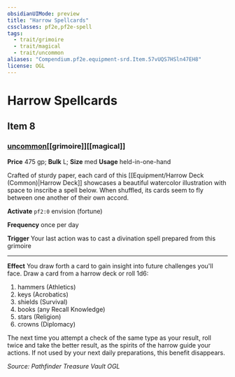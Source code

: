 ```yaml
---
obsidianUIMode: preview
title: "Harrow Spellcards"
cssclasses: pf2e,pf2e-spell
tags:
  - trait/grimoire
  - trait/magical
  - trait/uncommon
aliases: "Compendium.pf2e.equipment-srd.Item.57vUQS7HSln47EH8"
license: OGL
---
```

# Harrow Spellcards
## Item 8
### [uncommon](uncommon "Uncommon Rarity Trait")[[grimoire]][[magical]]


**Price** 475 gp; 
**Bulk** L; **Size** med
**Usage** held-in-one-hand

Crafted of sturdy paper, each card of this [[Equipment/Harrow Deck (Common)|Harrow Deck]] showcases a beautiful watercolor illustration with space to inscribe a spell below. When shuffled, its cards seem to fly between one another of their own accord.

**Activate** `pf2:0` envision (fortune)

**Frequency** once per day

**Trigger** Your last action was to cast a divination spell prepared from this grimoire

* * *

**Effect** You draw forth a card to gain insight into future challenges you'll face. Draw a card from a harrow deck or roll 1d6:

1.  hammers (Athletics)
2.  keys (Acrobatics)
3.  shields (Survival)
4.  books (any Recall Knowledge)
5.  stars (Religion)
6.  crowns (Diplomacy)

The next time you attempt a check of the same type as your result, roll twice and take the better result, as the spirits of the harrow guide your actions. If not used by your next daily preparations, this benefit disappears.

*Source: Pathfinder Treasure Vault*
*OGL*